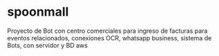 # spoonmall
Proyecto de Bot con centro comerciales para ingreso de facturas para eventos relacionados, conexiones OCR, whatsapp business, sistema de Bots, con servidor y BD aws
